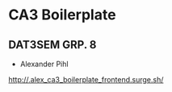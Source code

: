 # CA3 Boilerplate

## DAT3SEM GRP. 8
- Alexander Pihl

[http://.alex_ca3_boilerplate_frontend.surge.sh/](http://.alex_ca3_boilerplate_frontend.surge.sh/)

